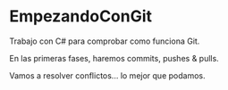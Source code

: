 # EmpezandoConGit

Trabajo con C# para comprobar como funciona Git.

En las primeras fases, haremos commits, pushes & pulls.

Vamos a resolver conflictos... lo mejor que podamos.
